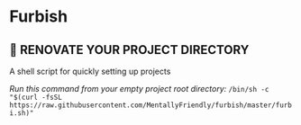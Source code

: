 # Furbish

## 🚧 RENOVATE YOUR PROJECT DIRECTORY

A shell script for quickly setting up projects

*Run this command from your empty project root directory:*
`/bin/sh -c "$(curl -fsSL https://raw.githubusercontent.com/MentallyFriendly/furbish/master/furbi.sh)"`
